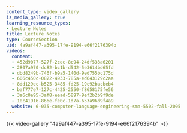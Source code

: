 ```yaml
---
content_type: video_gallery
is_media_gallery: true
learning_resource_types:
- Lecture Notes
title: Lecture Notes
type: CourseSection
uid: 4a9af447-a395-17fe-9194-e66f2176394b
videos:
  content:
  - 452d9077-527f-2cec-8c94-24df533a6201
  - 2807a970-dc82-bc1b-d542-5e3614bd65fd
  - dbd8249b-746f-b9a5-140d-9ed755bc175d
  - 606c450c-0822-4933-785a-ed643129c2aa
  - 8dd129ec-b525-3485-fd25-19c92bacbeb4
  - baf777e7-127c-4425-2550-f8658175fe56
  - 3a6c0e95-3af8-eead-5897-9ef2b2b9f9de
  - 10c41916-866e-fe0c-1d7a-653a96d9f4a9
  website: 6-035-computer-language-engineering-sma-5502-fall-2005
---
```



{{< video-gallery "4a9af447-a395-17fe-9194-e66f2176394b" >}}

